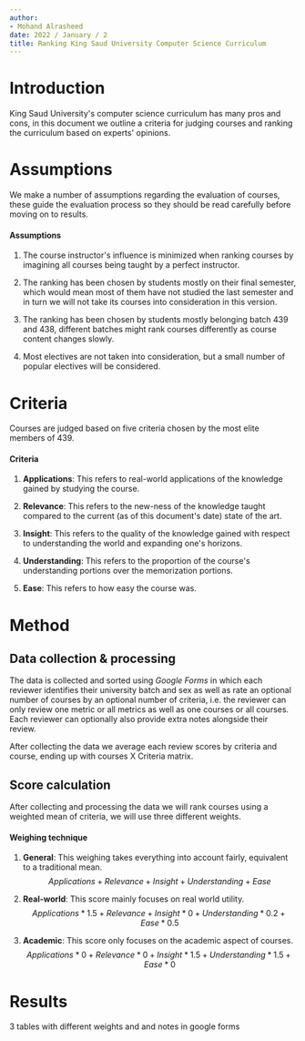 ```yaml
---
author:
- Mohand Alrasheed
date: 2022 / January / 2
title: Ranking King Saud University Computer Science Curriculum
---
```


# Introduction

King Saud University's computer science curriculum has many pros and
cons, in this document we outline a criteria for judging courses and
ranking the curriculum based on experts' opinions.

# Assumptions

We make a number of assumptions regarding the evaluation of courses,
these guide the evaluation process so they should be read carefully
before moving on to results.

#### Assumptions

1.  The course instructor's influence is minimized when ranking courses
    by imagining all courses being taught by a perfect instructor.

2.  The ranking has been chosen by students mostly on their final
    semester, which would mean most of them have not studied the last
    semester and in turn we will not take its courses into consideration
    in this version.

3.  The ranking has been chosen by students mostly belonging batch 439
    and 438, different batches might rank courses differently as course
    content changes slowly.

4.  Most electives are not taken into consideration, but a small number
    of popular electives will be considered.

# Criteria

Courses are judged based on five criteria chosen by the most elite
members of 439.

#### Criteria

1.  **Applications**: This refers to real-world applications of the
    knowledge gained by studying the course.

2.  **Relevance**: This refers to the new-ness of the knowledge taught
    compared to the current (as of this document's date) state of the
    art.

3.  **Insight**: This refers to the quality of the knowledge gained with
    respect to understanding the world and expanding one's horizons.

4.  **Understanding**: This refers to the proportion of the course's
    understanding portions over the memorization portions.

5.  **Ease**: This refers to how easy the course was.

# Method

## Data collection & processing

The data is collected and sorted using *Google Forms* in which each
reviewer identifies their university batch and sex as well as rate an
optional number of courses by an optional number of criteria, i.e. the
reviewer can only review one metric or all metrics as well as one
courses or all courses. Each reviewer can optionally also provide extra
notes alongside their review.

After collecting the data we average each review scores by criteria and
course, ending up with courses X Criteria matrix.

## Score calculation

After collecting and processing the data we will rank courses using a
weighted mean of criteria, we will use three different weights.

#### Weighing technique

1.  **General**: This weighing takes everything into account fairly,
    equivalent to a traditional mean.
    $$Applications\; +\; Relevance\; +\; Insight\; +\; Understanding\; +\; Ease$$

2.  **Real-world**: This score mainly focuses on real world utility.
    $$Applications * 1.5\; +\; Relevance\; +\; Insight * 0\; +\; Understanding * 0.2\; +\; Ease * 0.5$$

3.  **Academic**: This score only focuses on the academic aspect of
    courses.
    $$Applications * 0\; +\; Relevance * 0\; +\; Insight * 1.5\; +\; Understanding * 1.5\; +\; Ease * 0$$

# Results

3 tables with different weights and and notes in google forms
